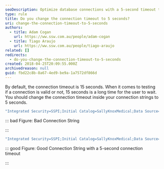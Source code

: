 ```yaml
---
seoDescription: Optimize database connections with a 5-second timeout to reduce wait times and improve user experience.
type: rule
title: Do you change the connection timeout to 5 seconds?
uri: change-the-connection-timeout-to-5-seconds
authors:
  - title: Adam Cogan
    url: https://ww.ssw.com.au/people/adam-cogan
  - title: Tiago Araujo
    url: https://ww.ssw.com.au/people/tiago-araujo
related: []
redirects:
  - do-you-change-the-connection-timeout-to-5-seconds
created: 2018-04-25T20:09:55.000Z
archivedreason: null
guid: fbd22c8b-8a67-4ed9-be9a-1a7572df866d
---
```


By default, the connection timeout is 15 seconds. When it comes to testing if a connection is valid or not, 15 seconds is a long time for the user to wait. You should change the connection timeout inside your connection strings to 5 seconds.

<!--endintro-->

```csharp
"Integrated Security=SSPI;Initial Catalog=SallyKnoxMedical;Data Source=TUNA"
```

::: bad
Figure: Bad Connection String

:::

```csharp
"Integrated Security=SSPI;Initial Catalog=SallyKnoxMedical;Data Source=TUNA;Connect Timeout=5"
```

::: good
Figure: Good Connection String with a 5-second connection timeout

:::
